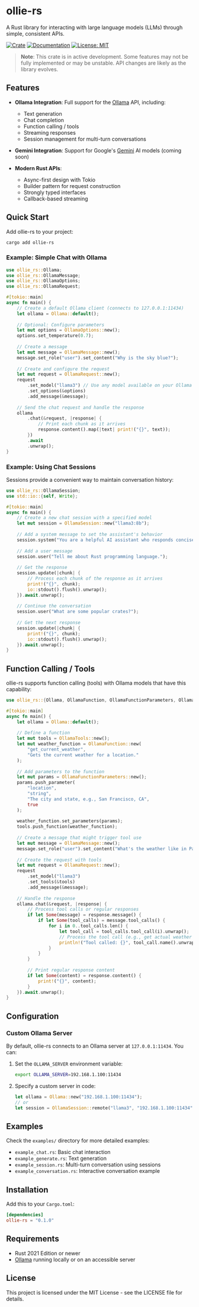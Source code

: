 # ollie-rs

A Rust library for interacting with large language models (LLMs) through simple, consistent APIs.

[![Crate](https://img.shields.io/crates/v/ollie-rs.svg)](https://crates.io/crates/ollie-rs)
[![Documentation](https://docs.rs/ollie-rs/badge.svg)](https://docs.rs/ollie-rs)
[![License: MIT](https://img.shields.io/badge/License-MIT-yellow.svg)](https://opensource.org/licenses/MIT)

> **Note**: This crate is in active development. Some features may not be fully implemented or may be unstable. API changes are likely as the library evolves.

## Features

- **Ollama Integration**: Full support for the [Ollama](https://ollama.ai) API, including:
  - Text generation
  - Chat completion
  - Function calling / tools
  - Streaming responses
  - Session management for multi-turn conversations
  
- **Gemini Integration**: Support for Google's [Gemini](https://deepmind.google/technologies/gemini/) AI models (coming soon)

- **Modern Rust APIs**:
  - Async-first design with Tokio
  - Builder pattern for request construction
  - Strongly typed interfaces
  - Callback-based streaming

## Quick Start

Add ollie-rs to your project:

```bash
cargo add ollie-rs
```

### Example: Simple Chat with Ollama

```rust
use ollie_rs::Ollama;
use ollie_rs::OllamaMessage;
use ollie_rs::OllamaOptions;
use ollie_rs::OllamaRequest;

#[tokio::main]
async fn main() {
    // Create a default Ollama client (connects to 127.0.0.1:11434)
    let ollama = Ollama::default();
    
    // Optional: Configure parameters
    let mut options = OllamaOptions::new();
    options.set_temperature(0.7);
    
    // Create a message
    let mut message = OllamaMessage::new();
    message.set_role("user").set_content("Why is the sky blue?");
    
    // Create and configure the request
    let mut request = OllamaRequest::new();
    request
        .set_model("llama3") // Use any model available on your Ollama server
        .set_options(&options)
        .add_message(&message);
    
    // Send the chat request and handle the response
    ollama
        .chat(&request, |response| {
            // Print each chunk as it arrives
            response.content().map(|text| print!("{}", text));
        })
        .await
        .unwrap();
}
```

### Example: Using Chat Sessions

Sessions provide a convenient way to maintain conversation history:

```rust
use ollie_rs::OllamaSession;
use std::io::{self, Write};

#[tokio::main]
async fn main() {
    // Create a new chat session with a specified model
    let mut session = OllamaSession::new("llama3:8b");
    
    // Add a system message to set the assistant's behavior
    session.system("You are a helpful AI assistant who responds concisely.");
    
    // Add a user message
    session.user("Tell me about Rust programming language.");
    
    // Get the response
    session.update(|chunk| {
        // Process each chunk of the response as it arrives
        print!("{}", chunk);
        io::stdout().flush().unwrap();
    }).await.unwrap();
    
    // Continue the conversation
    session.user("What are some popular crates?");
    
    // Get the next response
    session.update(|chunk| {
        print!("{}", chunk);
        io::stdout().flush().unwrap();
    }).await.unwrap();
}
```

## Function Calling / Tools

ollie-rs supports function calling (tools) with Ollama models that have this capability:

```rust
use ollie_rs::{Ollama, OllamaFunction, OllamaFunctionParameters, OllamaMessage, OllamaRequest, OllamaTools};

#[tokio::main]
async fn main() {
    let ollama = Ollama::default();
    
    // Define a function
    let mut tools = OllamaTools::new();
    let mut weather_function = OllamaFunction::new(
        "get_current_weather",
        "Gets the current weather for a location."
    );
    
    // Add parameters to the function
    let mut params = OllamaFunctionParameters::new();
    params.push_parameter(
        "location", 
        "string", 
        "The city and state, e.g., San Francisco, CA", 
        true
    );
    
    weather_function.set_parameters(params);
    tools.push_function(weather_function);
    
    // Create a message that might trigger tool use
    let mut message = OllamaMessage::new();
    message.set_role("user").set_content("What's the weather like in Paris?");
    
    // Create the request with tools
    let mut request = OllamaRequest::new();
    request
        .set_model("llama3")
        .set_tools(&tools)
        .add_message(&message);
    
    // Handle the response
    ollama.chat(&request, |response| {
        // Process tool calls or regular responses
        if let Some(message) = response.message() {
            if let Some(tool_calls) = message.tool_calls() {
                for i in 0..tool_calls.len() {
                    let tool_call = tool_calls.tool_call(i).unwrap();
                    // Process the tool call (e.g., get actual weather data)
                    println!("Tool called: {}", tool_call.name().unwrap());
                }
            }
        }
        
        // Print regular response content
        if let Some(content) = response.content() {
            print!("{}", content);
        }
    }).await.unwrap();
}
```

## Configuration

### Custom Ollama Server

By default, ollie-rs connects to an Ollama server at `127.0.0.1:11434`. You can:

1. Set the `OLLAMA_SERVER` environment variable:
   ```bash
   export OLLAMA_SERVER=192.168.1.100:11434
   ```

2. Specify a custom server in code:
   ```rust
   let ollama = Ollama::new("192.168.1.100:11434");
   // or
   let session = OllamaSession::remote("llama3", "192.168.1.100:11434");
   ```

## Examples

Check the `examples/` directory for more detailed examples:
- `example_chat.rs`: Basic chat interaction
- `example_generate.rs`: Text generation
- `example_session.rs`: Multi-turn conversation using sessions
- `example_conversation.rs`: Interactive conversation example

## Installation

Add this to your `Cargo.toml`:

```toml
[dependencies]
ollie-rs = "0.1.0"
```

## Requirements

- Rust 2021 Edition or newer
- [Ollama](https://ollama.ai) running locally or on an accessible server

## License

This project is licensed under the MIT License - see the LICENSE file for details.